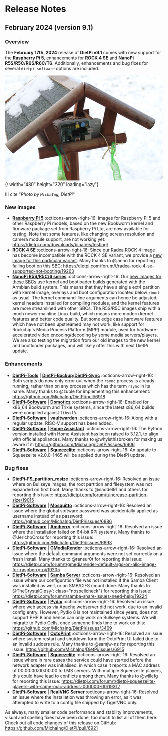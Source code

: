 # Release Notes

## February 2024 (version 9.1)

### Overview

The **February 17th, 2024** release of **DietPi v9.1** comes with new support for the **Raspberry Pi 5**, enhancements for **ROCK 4 SE** and **NanoPi R5S/R5C/R6S/R6C/T6**. Additionally, enhancements and bug fixes for several `dietpi-software` options are included.

![Pi1 in a bird house](../assets/images/dietpi-release-v9_00.jpg){: width="480" height="320" loading="lazy"}

!!! cite "*Photo by `MichaIng`, DietPi*"

### New images

- [**Raspberry Pi 5**](../hardware.md#raspberry-pi) :octicons-arrow-right-16: Images for Raspberry Pi 5 and other Raspberry Pi models, based on the new Bookworm kernel and firmware package set from Raspberry Pi Ltd, are now available for testing. Note that some features, like changing screen resolution and camera module support, are not working yet: <https://dietpi.com/downloads/binaries/testing/>
- [**ROCK 4 SE**](../hardware.md#radxa) :octicons-arrow-right-16: Since our Radxa ROCK 4 image has become incompatible with the ROCK 4 SE variant, we provide a [new image for this particular variant](https://dietpi.com/downloads/binaries/testing/). Many thanks to @janno for reporting failing boot on this SBC: <https://dietpi.com/forum/t/radxa-rock-4-se-supported-not-booting/19263>
- [**NanoPi R5S/R5C/6 series**](../hardware.md#nanopi-series-friendlyelec) :octicons-arrow-right-16: Our [new images for these SBCs](https://dietpi.com/downloads/binaries/testing/) use kernel and bootloader builds generated with the Armbian build system. This means that they have a single ext4 partition with kernel image, overlays and boot configuration located below `/boot` as usual. The kernel command-line arguments can hence be adjusted, kernel headers installed for compiling modules, and the kernel features are more streamlined with other SBCs. The R5S/R5C images ship with a much newer mainline Linux build, which means more modern kernel features and better code quality. But some edge case hardware features which have not been upstreamed may not work, like support for Rockchip's Media Process Platform (MPP) module, used for hardware-accelerated video encoding/decoding by some media servers/players. We are also testing the migration from our old images to the new kernel and bootloader packages, and will likely offer this with next DietPi update.

### Enhancements

- [**DietPi-Tools**](../dietpi_tools.md) | [**DietPi-Backup**](../dietpi_tools/system_maintenance.md#dietpi-backup-backuprestore)/[**DietPi-Sync**](../dietpi_tools/system_maintenance.md#dietpi-sync) :octicons-arrow-right-16: Both scripts do now only error out when the `rsync` process is already running, rather than on any process which has the term `rsync` in its name. Many thanks to @zuble for implementing this enhancement: <https://github.com/MichaIng/DietPi/pull/6918>
- [**DietPi-Software**](../dietpi_tools/software_installation.md#dietpi-software) | [**Domoticz**](../software/home_automation.md#domoticz) :octicons-arrow-right-16: Enabled for x86_64 Bookworm and Trixie systems, since the latest x86_64 builds were compiled against `libssl3`.
- [**DietPi-Software**](../dietpi_tools/software_installation.md#dietpi-software) | [**vaultwarden**](../software/cloud.md#vaultwarden) :octicons-arrow-right-16: Along with a regular update, RISC-V support has been added.
- [**DietPi-Software**](../dietpi_tools/software_installation.md#dietpi-software) | [**Home Assistant**](../software/home_automation.md#home-assistant) :octicons-arrow-right-16: The Python version installed with Home Assistant has been raised to 3.12.1, to align with official appliances. Many thanks to @whyisthisbroken for making us aware if it: <https://github.com/MichaIng/DietPi/issues/6906>
- [**DietPi-Software**](../dietpi_tools/software_installation.md#dietpi-software) | [**Squeezelite**](../software/media.md#squeezelite) :octicons-arrow-right-16: An update to Squeezelite v2.0.0-1465 will be applied during the DietPi update.

### Bug fixes

- **DietPi-FS_partition_resize** :octicons-arrow-right-16: Resolved an issue where on Bullseye images, the root partition and filesystem was not expanded on first boot. Many thanks to @naddel91 and others for reporting this issue: <https://dietpi.com/forum/t/increase-partition-size/19015>
- [**DietPi-Software**](../dietpi_tools/software_installation.md#dietpi-software) | [**Mosquitto**](../software/hardware_projects.md#mosquitto) :octicons-arrow-right-16: Resolved an issue where the global software password was accidentally applied as username instead of as password: <https://github.com/MichaIng/DietPi/issues/6886>
- [**DietPi-Software**](../dietpi_tools/software_installation.md#dietpi-software) | [**Amiberry**](../software/gaming.md#amiberry) :octicons-arrow-right-16: Resolved an issue where the installation failed on 64-bit RPi systems. Many thanks to @JerichoCross for reporting this issue: <https://github.com/MichaIng/DietPi/issues/6893>
- [**DietPi-Software**](../dietpi_tools/software_installation.md#dietpi-software) | [**GMediaRender**](../software/media.md#gmediarender) :octicons-arrow-right-16: Resolved an issue where the default command arguments were not set correctly on a fresh install. Many thanks to @ransur0t for reporting this issue: <https://dietpi.com/forum/t/gmediarender-default-args-on-allo-image-for-raspberry-pi/19205>
- [**DietPi-Software**](../dietpi_tools/software_installation.md#dietpi-software) | [**Samba Server**](../software/file_servers.md#samba) :octicons-arrow-right-16: Resolved an issue where our configuration file was not installed if the Samba Client was installed as well, or an SMB/CIFS mount done. Many thanks to [@TheCrystalGipsy](https://dietpi.com/forum/u/TheCrystalGipsy){: class="nospellcheck"} for reporting this issue: <https://dietpi.com/forum/t/samba-share-issues-need-help/19224>
- [**DietPi-Software**](../dietpi_tools/software_installation.md#dietpi-software) | [**Pydio**](../software/cloud.md#pydio) :octicons-arrow-right-16: Resolved an issue where web access via Apache webserver did not work, due to an invalid config entry. However, Pydio 8 is not maintained since years, does not support PHP 8 and hence can only work on Bullseye systems. We will migrate to Pydio Cells, once someone finds time to work on this: <https://github.com/MichaIng/DietPi/issues/3469>
- [**DietPi-Software**](../dietpi_tools/software_installation.md#dietpi-software) | [**OctoPrint**](../software/printing.md#octoprint) :octicons-arrow-right-16: Resolved an issue where system restart and shutdown form the OctoPrint UI failed due to an invalid sudoers rule. Many thanks to @samjw-nz for reporting this issue: <https://github.com/MichaIng/DietPi/issues/6915>
- [**DietPi-Software**](../dietpi_tools/software_installation.md#dietpi-software) | [**Squeezelite**](../software/media.md#squeezelite) :octicons-arrow-right-16: Resolved an issue where in rare cases the service could have started before the network adapter was initialised, in which case it reports a MAC address of 00:00:00:00:00:00 to LMS servers. With multiple Squeezelite players, this could have lead to conflicts among them. Many thanks to @willefg for reporting this issue: <https://dietpi.com/forum/t/dietpi-squeezelite-players-with-same-mac-address-000000-00/19312>
- [**DietPi-Software**](../dietpi_tools/software_installation.md#dietpi-software) | [**RealVNC Server**](../software/remote_desktop.md#realvnc-server) :octicons-arrow-right-16: Resolved an issue where the installation was throwing an error, as it was attempted to write to a config file shipped by TigerVNC only.

As always, many smaller code performance and stability improvements, visual and spelling fixes have been done, too much to list all of them here. Check out all code changes of this release on GitHub: <https://github.com/MichaIng/DietPi/pull/6921>
